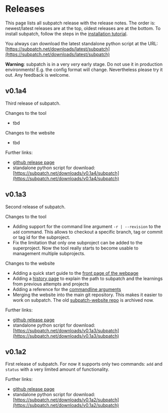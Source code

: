 # Releases

This page lists all subpatch release with the release notes. The order is:
newest/latest releases are at the top, oldest releases are at the bottom. To
install subpatch, follow the steps in the
[installation tutorial](../tut/installation.md).

You always can download the latest standalone python script at the URL:
[https://subpatch.net/downloads/latest/subpatch](https://subpatch.net/downloads/latest/subpatch)

**Warning**: subpatch is in a very *very* early stage. Do not use it in
production environments! E.g. the config format will change. Nevertheless
please try it out. Any feedback is welcome.

## v0.1a4

Third release of subpatch.

Changes to the tool

* tbd

Changes to the website

* tbd

Further links:

* [github release page](https://github.com/lengfeld/subpatch/releases/tag/v0.1a4)
* standalone python script for download:
  [https://subpatch.net/downloads/v0.1a4/subpatch](https://subpatch.net/downloads/v0.1a4/subpatch)


## v0.1a3

Second release of subpatch.

Changes to the tool

* Adding support for the command line argument `-r | --revision` to the `add`
  command. This allows to checkout a specific branch, tag or commit or tag id
  for the subproject.
* Fix the limitation that only one subproject can be added to the superproject.
  Now the tool really starts to become usable to management multiple subprojects.

Changes to the website

* Adding a quick start guide to the [front page of the webpage](../index.md)
* Adding a [history page](../exp/history.md) to explain the path
  to subpatch and the learnings from previous attempts and projects
* Adding a reference for the [commandline arguments](command-line.md)
* Merging the website into the main git repository. This makes it easier to
  work on subpatch. The old
  [subpatch-website repo](https://github.com/lengfeld/subpatch-website) is archived
  now.

Further links:

* [github release page](https://github.com/lengfeld/subpatch/releases/tag/v0.1a3)
* standalone python script for download:
  [https://subpatch.net/downloads/v0.1a3/subpatch](https://subpatch.net/downloads/v0.1a3/subpatch)


## v0.1a2

First release of subpatch. For now it supports only two commands: `add` and
`status` with a very limited amount of functionality.

Further links:

* [github release page](https://github.com/lengfeld/subpatch/releases/tag/v0.1a2)
* standalone python script for download:
  [https://subpatch.net/downloads/v0.1a2/subpatch](https://subpatch.net/downloads/v0.1a2/subpatch)
